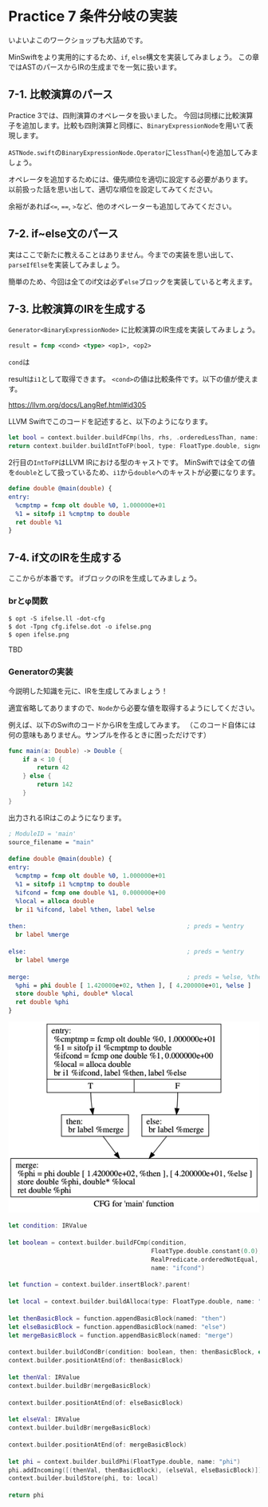 # Practice 7 条件分岐の実装

いよいよこのワークショップも大詰めです。

MinSwiftをより実用的にするため、`if`, `else`構文を実装してみましょう。
この章ではASTのパースからIRの生成までを一気に扱います。

## 7-1. 比較演算のパース

Practice 3では、四則演算のオペレータを扱いました。
今回は同様に比較演算子を追加します。比較も四則演算と同様に、`BinaryExpressionNode`を用いて表現します。


`ASTNode.swift`の`BinaryExpressionNode.Operator`に`lessThan`(`<`)を追加してみましょう。

オペレータを追加するためには、優先順位を適切に設定する必要があります。
以前扱った話を思い出して、適切な順位を設定してみてください。

余裕があれば`<=`, `==`, `>`など、他のオペレーターも追加してみてください。

## 7-2. if~else文のパース

実はここで新たに教えることはありません。今までの実装を思い出して、`parseIfElse`を実装してみましょう。

簡単のため、今回は全てのif文は必ず`else`ブロックを実装していると考えます。

## 7-3. 比較演算のIRを生成する

`Generator<BinaryExpressionNode>` に比較演算のIR生成を実装してみましょう。

```llvm
result = fcmp <cond> <type> <op1>, <op2>
```

`cond`は

resultは`i1`として取得できます。
`<cond>`の値は比較条件です。以下の値が使えます。

https://llvm.org/docs/LangRef.html#id305


LLVM Swiftでこのコードを記述すると、以下のようになります。


```swift
let bool = context.builder.buildFCmp(lhs, rhs, .orderedLessThan, name: "cmptmp")
return context.builder.buildIntToFP(bool, type: FloatType.double, signed: true)
```

2行目の`IntToFP`はLLVM IRにおける型のキャストです。
MinSwiftでは全ての値を`double`として扱っているため、`i1`から`double`へのキャストが必要になります。

```llvm
define double @main(double) {
entry:
  %cmptmp = fcmp olt double %0, 1.000000e+01
  %1 = sitofp i1 %cmptmp to double
  ret double %1
}
```

## 7-4. if文のIRを生成する

ここからが本番です。 ifブロックのIRを生成してみましょう。

### brとφ関数

```console
$ opt -S ifelse.ll -dot-cfg
$ dot -Tpng cfg.ifelse.dot -o ifelse.png
$ open ifelse.png
```

TBD

### Generatorの実装

今説明した知識を元に、IRを生成してみましょう！

適宜省略してありますので、`Node`から必要な値を取得するようにしてください。

例えば、以下のSwiftのコードからIRを生成してみます。
（このコード自体には何の意味もありません。サンプルを作るときに困っただけです）


```swift
func main(a: Double) -> Double {
    if a < 10 {
        return 42
    } else {
        return 142
    }
}
```

出力されるIRはこのようになります。

```llvm
; ModuleID = 'main'
source_filename = "main"

define double @main(double) {
entry:
  %cmptmp = fcmp olt double %0, 1.000000e+01
  %1 = sitofp i1 %cmptmp to double
  %ifcond = fcmp one double %1, 0.000000e+00
  %local = alloca double
  br i1 %ifcond, label %then, label %else

then:                                             ; preds = %entry
  br label %merge

else:                                             ; preds = %entry
  br label %merge

merge:                                            ; preds = %else, %then
  %phi = phi double [ 1.420000e+02, %then ], [ 4.200000e+01, %else ]
  store double %phi, double* %local
  ret double %phi
}
```

![](ifelse.png)

```swift
let condition: IRValue

let boolean = context.builder.buildFCmp(condition,
                                        FloatType.double.constant(0.0),
                                        RealPredicate.orderedNotEqual,
                                        name: "ifcond")

let function = context.builder.insertBlock?.parent!

let local = context.builder.buildAlloca(type: FloatType.double, name: "local")

let thenBasicBlock = function.appendBasicBlock(named: "then")
let elseBasicBlock = function.appendBasicBlock(named: "else")
let mergeBasicBlock = function.appendBasicBlock(named: "merge")

context.builder.buildCondBr(condition: boolean, then: thenBasicBlock, else: elseBasicBlock)
context.builder.positionAtEnd(of: thenBasicBlock)

let thenVal: IRValue
context.builder.buildBr(mergeBasicBlock)

context.builder.positionAtEnd(of: elseBasicBlock)

let elseVal: IRValue
context.builder.buildBr(mergeBasicBlock)

context.builder.positionAtEnd(of: mergeBasicBlock)

let phi = context.builder.buildPhi(FloatType.double, name: "phi")
phi.addIncoming([(thenVal, thenBasicBlock), (elseVal, elseBasicBlock)])
context.builder.buildStore(phi, to: local)

return phi
```

